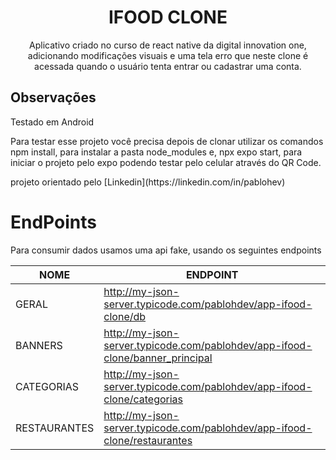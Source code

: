 
<h1 align="center">
    IFOOD CLONE 
</h1>

<p align="center">
    Aplicativo criado no curso de react native da digital innovation one,
    adicionando modificações visuais e uma tela erro que neste clone é acessada quando o usuário tenta entrar ou cadastrar uma conta.
</p>

## Observações
<p>Testado em Android</p>
<p>Para testar esse projeto você precisa depois de clonar utilizar os comandos 
npm install, para instalar a pasta node_modules e, npx expo start, para iniciar o projeto pelo expo podendo testar pelo celular através do QR Code.
</p>

<p>projeto orientado pelo [Linkedin](https://linkedin.com/in/pablohev)</p>

# EndPoints
<p>Para consumir dados usamos uma api fake, usando os seguintes endpoints<p>

| NOME         | ENDPOINT                                                                      |
| ------------ | ----------------------------------------------------------------------------- |
| GERAL        | http://my-json-server.typicode.com/pablohdev/app-ifood-clone/db               |
| BANNERS      | http://my-json-server.typicode.com/pablohdev/app-ifood-clone/banner_principal |
| CATEGORIAS   | http://my-json-server.typicode.com/pablohdev/app-ifood-clone/categorias       |
| RESTAURANTES | http://my-json-server.typicode.com/pablohdev/app-ifood-clone/restaurantes     |

<br>
<br>
